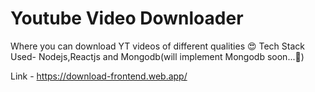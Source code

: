 # Youtube Video Downloader
Where you can download YT videos of different qualities 😍
Tech Stack Used- Nodejs,Reactjs and Mongodb(will implement Mongodb soon...🙂)

Link - https://download-frontend.web.app/
